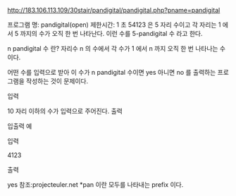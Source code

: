 ﻿http://183.106.113.109/30stair/pandigital/pandigital.php?pname=pandigital


프로그램 명: pandigital(open)
제한시간: 1 초
54123 은 5 자리 수이고 각 자리는 1 에서 5 까지의 수가 오직 한 번 나타난다. 이런 수를 5-pandigital 수 라고 한다.

n pandigital 수 란? 자리수 n 의 수에서 각 수가 1 에서 n 까지 오직 한 번 나타나는 수이다.

어떤 수를 입력으로 받아 이 수가 n pandigital 수이면 yes 아니면 no 를 출력하는 프로그램을 작성하는 것이 문제이다.

입력

10 자리 이하의 수가 입력으로 주어진다.
출력

입출력 예

입력

4123

출력

yes
참조:projecteuler.net
*pan 이란 모두를 나타내는 prefix 이다.